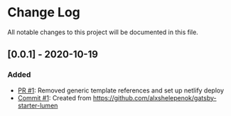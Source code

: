 # Change Log

All notable changes to this project will be documented in this file.

## [0.0.1] - 2020-10-19

### Added

- [PR #1](https://github.com/collinmesser/collinmesser/pull/1): Removed generic template references and set up netlify deploy
- [Commit #1](https://github.com/collinmesser/collinmesser/commit/9be053c5f7b4875584f4020301832dac76baac0f): Created from https://github.com/alxshelepenok/gatsby-starter-lumen
